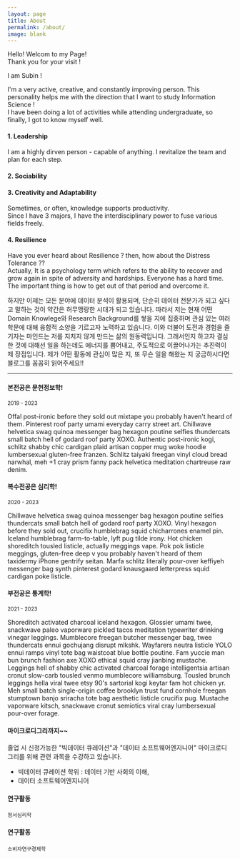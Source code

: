 ```yaml
---
layout: page
title: About
permalink: /about/
image: blank
---
```


Hello! Welcom to my Page!   
Thank you for your visit !  
  
I am Subin !  
  
I'm a very active, creative, and constantly improving person. 
This personality helps me with the direction that I want to study Information Science !  
I have been doing a lot of activities while attending undergraduate, so finally, I got to know myself well.    
    
  
#### 1. Leadership
I am a highly dirven person - capable of anything. I revitalize the team and plan for each step.

#### 2. Sociability


#### 3. Creativity and Adaptability
Sometimes, or often, knowledge supports productivity.  
Since I have 3 majors, I have the interdisciplinary power to fuse various fields freely. 


#### 4. Resilience
Have you ever heard about Resilience ? then, how about the Distress Tolerance ??  
Actually, It is a psychology term which refers to the ability to recover and grow again in spite of adversity and hardships.
Everyone has a hard time. The important thing is how to get out of that period and overcome it.

하지만 이제는 모든 분야에 데이터 분석이 활용되며, 단순히 데이터 전문가가 되고 싶다고 말하는 것이 약간은 허무맹랑한 시대가 되고 있습니다. 
따라서 저는 현재 어떤 Domain Knowlege와 Research Background를 쌓을 지에 집중하며 관심 있는 여러 학문에 대해 융합적 소양을 기르고자 노력하고 있습니다. 이와 더불어 도전과 경험을 즐기자는 마인드는 저를 지치지 않게 만드는 삶의 원동력입니다. 
그래서인지 하고자 결심한 것에 대해선 일을 하는데도 에너지를 뿜어내고, 주도적으로 이끌어나가는 추진력이 제 장점입니다. 
제가 어떤 활동에 관심이 많은 지, 또 무슨 일을 해왔는 지 궁금하시다면 블로그를 꼼꼼히 읽어주세요!!

***

#### 본전공은 문헌정보학!
<small>2019 - 2023</small>

Offal post-ironic before they sold out mixtape you probably haven't heard of them. Pinterest roof party umami everyday carry street art. Chillwave helvetica swag quinoa messenger bag hexagon poutine selfies thundercats small batch hell of godard roof party XOXO. Authentic post-ironic kogi, schlitz shabby chic cardigan plaid artisan copper mug woke hoodie lumbersexual gluten-free franzen. Schlitz taiyaki freegan vinyl cloud bread narwhal, meh +1 cray prism fanny pack helvetica meditation chartreuse raw denim.

#### 복수전공은 심리학!
<small>2020 - 2023</small>

Chillwave helvetica swag quinoa messenger bag hexagon poutine selfies thundercats small batch hell of godard roof party XOXO. Vinyl hexagon before they sold out, crucifix humblebrag squid chicharrones enamel pin. Iceland humblebrag farm-to-table, lyft pug tilde irony.
Hot chicken shoreditch tousled listicle, actually meggings vape. Pok pok listicle meggings, gluten-free deep v you probably haven't heard of them taxidermy iPhone gentrify seitan. Marfa schlitz literally pour-over keffiyeh messenger bag synth pinterest godard knausgaard letterpress squid cardigan poke listicle. 

#### 부전공은 통계학!
<small>2021 - 2023</small>

Shoreditch activated charcoal iceland hexagon. Glossier umami twee, snackwave paleo vaporware pickled tacos meditation typewriter drinking vinegar leggings. Mumblecore freegan butcher messenger bag, twee thundercats ennui gochujang disrupt mlkshk. Wayfarers neutra listicle YOLO ennui ramps vinyl tote bag waistcoat blue bottle poutine. Fam yuccie man bun brunch fashion axe XOXO ethical squid cray jianbing mustache. Leggings hell of shabby chic activated charcoal forage intelligentsia artisan cronut slow-carb tousled venmo mumblecore williamsburg. Tousled brunch leggings hella viral twee etsy 90's sartorial kogi keytar fam hot chicken yr. Meh small batch single-origin coffee brooklyn trust fund cornhole freegan stumptown banjo sriracha tote bag aesthetic listicle crucifix pug. Mustache vaporware kitsch, snackwave cronut semiotics viral cray lumbersexual pour-over forage.

#### 마이크로디그리까지~~

졸업 시 신청가능한 "빅데이터 큐레이션"과 "데이터 소프트웨어엔지니어" 마이크로디그리를 위해 관련 과목을 수강하고 있습니다. 

- 빅데이터 큐레이션 학위 : 데이터 기반 사회의 이해, 
- 데이터 소프트웨어엔지니어

#### 연구활동
<small>정서심리학</small>


#### 연구활동
<small>소비자연구경제학</small>
